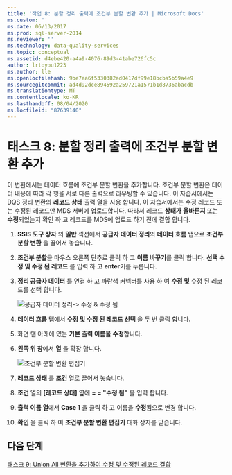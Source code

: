 ```yaml
---
title: '작업 8: 분할 정리 출력에 조건부 분할 변환 추가 | Microsoft Docs'
ms.custom: ''
ms.date: 06/13/2017
ms.prod: sql-server-2014
ms.reviewer: ''
ms.technology: data-quality-services
ms.topic: conceptual
ms.assetid: d4ebe420-a4a9-4076-89d3-41abe726fc5c
author: lrtoyou1223
ms.author: lle
ms.openlocfilehash: 9be7ea6f5330382ad0417df99e18bcba5b59a4e9
ms.sourcegitcommit: ad4d92dce894592a259721a1571b1d8736abacdb
ms.translationtype: MT
ms.contentlocale: ko-KR
ms.lasthandoff: 08/04/2020
ms.locfileid: "87639140"
---
```

# <a name="task-8-adding-conditional-split-transform-to-split-cleansing-output"></a>태스크 8: 분할 정리 출력에 조건부 분할 변환 추가
  이 변환에서는 데이터 흐름에 조건부 분할 변환을 추가합니다. 조건부 분할 변환은 데이터 내용에 따라 각 행을 서로 다른 출력으로 라우팅할 수 있습니다. 이 자습서에서는 DQS 정리 변환의 **레코드 상태** 출력 열을 사용 합니다. 이 자습서에서는 수정 레코드 또는 수정된 레코드만 MDS 서버에 업로드합니다. 따라서 레코드 **상태가** **올바른지** 또는 **수정**되었는지 확인 하 고 레코드를 MDS에 업로드 하기 전에 결합 합니다.  
  
1.  **SSIS 도구 상자** 의 **일반** 섹션에서 **공급자 데이터 정리**의 **데이터 흐름** 탭으로 **조건부 분할 변환** 을 끌어서 놓습니다.  
  
2.  **조건부 분할**을 마우스 오른쪽 단추로 클릭 하 고 **이름 바꾸기**를 클릭 합니다. **선택 수정 및 수정 된 레코드** 를 입력 하 고 **enter**키를 누릅니다.  
  
3.  **정리 공급자 데이터** 를 연결 하 고 파란색 커넥터를 사용 하 여 **수정 및** 수정 된 레코드를 선택 합니다.  
  
     ![공급자 데이터 정리-> 수정 & 수정 됨](../../2014/tutorials/media/et-addingcsttosplitcleansingoutput-01.jpg "공급자 데이터 정리 -> 올바른 데이터 및 수정된 데이터 선택")  
  
4.  **데이터 흐름** 탭에서 **수정 및 수정 된 레코드 선택** 을 두 번 클릭 합니다.  
  
5.  화면 맨 아래에 있는 **기본 출력 이름을** **수정**합니다.  
  
6.  **왼쪽 위 창**에서 **열** 을 확장 합니다.  
  
     ![조건부 분할 변환 편집기](../../2014/tutorials/media/et-addingcsttosplitcleansingoutput-02.jpg "조건부 분할 변환 편집기")  
  
7.  **레코드 상태** 를 **조건** 열로 끌어서 놓습니다.  
  
8.  **조건** 열의 **[레코드 상태]** 옆에 **= = "수정 됨"** 을 입력 합니다.  
  
9. **출력 이름 열**에서 **Case 1** 을 클릭 하 고 이름을 **수정**됨으로 변경 합니다.  
  
10. **확인** 을 클릭 하 여 **조건부 분할 변환 편집기** 대화 상자를 닫습니다.  
  
## <a name="next-step"></a>다음 단계  
 [태스크 9: Union All 변환을 추가하여 수정 및 수정된 레코드 결합](../../2014/tutorials/task-9-adding-union-all-transform-to-combine-correct-and-corrected-records.md)  
  
  
